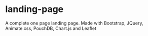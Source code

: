 # landing-page
A complete one page landing page. Made with Bootstrap, JQuery, Animate.css, PouchDB, Chart.js and Leaflet
